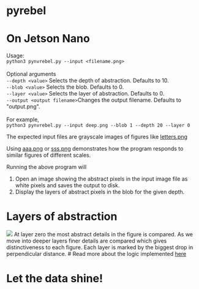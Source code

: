 # pyrebel
# On Jetson Nano
Usage:<br>
```python3 pynvrebel.py --input <filename.png>```<br><br>
Optional arguments<br>
```--depth <value>``` Selects the depth of abstraction. Defaults to 10.<br>
```--blob <value>``` Selects the blob. Defaults to 0.<br>
```--layer <value>``` Selects the layer of abstraction. Defaults to 0.<br>
```--output <output filename>```Changes the output filename. Defaults to "output.png".<br><br>
For example,<br>
```python3 pynvrebel.py --input deep.png --blob 1 --depth 20 --layer 0```<br>

The expected input files are grayscale images of figures like <a href="https://github.com/ps-nithin/pyrebel/blob/main/letters.png">letters.png</a><br>

Using <a href="https://github.com/ps-nithin/pyrebel/blob/main/aaa.png">aaa.png</a> or <a href="https://github.com/ps-nithin/pyrebel/blob/main/sss.png">sss.png</a> demonstrates how the program responds to similar figures of different scales.<br>

Running the above program will 
1. Open an image showing the abstract pixels in the input image file as white pixels and saves the output to disk.
2. Display the layers of abstract pixels in the blob for the given depth.

# Layers of abstraction
<img src="output.png"/>
At layer zero the most abstract details in the figure is compared. As we move into deeper layers finer details are compared which gives distinctiveness to each figure. Each layer is marked by the biggest drop in perpendicular distance.
# Read more about the logic implemented <a href="https://github.com/ps-nithin/pyrebel/blob/main/intro-r2.pdf">here</a>

# Let the data shine!

